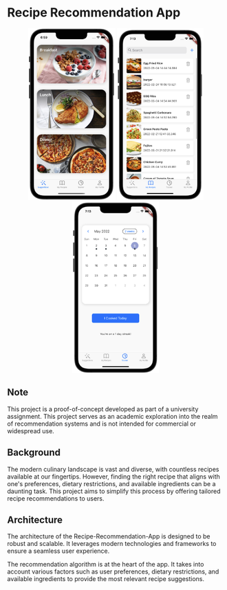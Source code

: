 # Recipe Recommendation App

<div align="center">
    <img src="img/screen suggestions.png" height="400">
    <img src="img/Engineering Project ListView.png" height="400">
    <img src="img/Engineering Project Tracker.png" height="400">
</div>

## Note

This project is a proof-of-concept developed as part of a university assignment. This project serves as an academic exploration into the realm of recommendation systems and is not intended for commercial or widespread use.

## Background

The modern culinary landscape is vast and diverse, with countless recipes available at our fingertips. However, finding the right recipe that aligns with one's preferences, dietary restrictions, and available ingredients can be a daunting task. This project aims to simplify this process by offering tailored recipe recommendations to users.

## Architecture

The architecture of the Recipe-Recommendation-App is designed to be robust and scalable. It leverages modern technologies and frameworks to ensure a seamless user experience.

The recommendation algorithm is at the heart of the app. It takes into account various factors such as user preferences, dietary restrictions, and available ingredients to provide the most relevant recipe suggestions.